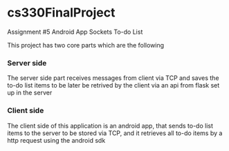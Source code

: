 # cs330FinalProject
Assignment #5 Android App Sockets To-do List

This project has two core parts which are the following

### Server side
The server side part receives messages from client via TCP and
saves the to-do list items to be later be retrived by the client
via an api from flask set up in the server


### Client side
The client side of this application is an android app, that
sends to-do list items to the server to be stored via TCP,
and it retrieves all to-do items by a http request using the android sdk
